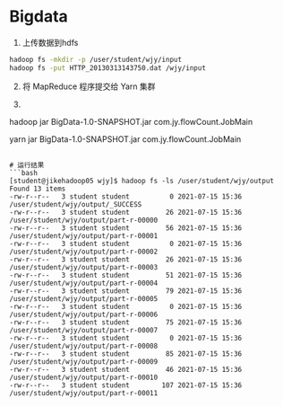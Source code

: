 # Bigdata

1. 上传数据到hdfs
```bash
hadoop fs -mkdir -p /user/student/wjy/input
hadoop fs -put HTTP_20130313143750.dat /wjy/input
```
2. 将 MapReduce 程序提交给 Yarn 集群
3. ```bash
hadoop jar BigData-1.0-SNAPSHOT.jar com.jy.flowCount.JobMain

yarn jar BigData-1.0-SNAPSHOT.jar com.jy.flowCount.JobMain
```

# 运行结果
```bash
[student@jikehadoop05 wjy]$ hadoop fs -ls /user/student/wjy/output
Found 13 items
-rw-r--r--   3 student student          0 2021-07-15 15:36 /user/student/wjy/output/_SUCCESS
-rw-r--r--   3 student student         26 2021-07-15 15:36 /user/student/wjy/output/part-r-00000
-rw-r--r--   3 student student         56 2021-07-15 15:36 /user/student/wjy/output/part-r-00001
-rw-r--r--   3 student student          0 2021-07-15 15:36 /user/student/wjy/output/part-r-00002
-rw-r--r--   3 student student         26 2021-07-15 15:36 /user/student/wjy/output/part-r-00003
-rw-r--r--   3 student student         51 2021-07-15 15:36 /user/student/wjy/output/part-r-00004
-rw-r--r--   3 student student         79 2021-07-15 15:36 /user/student/wjy/output/part-r-00005
-rw-r--r--   3 student student          0 2021-07-15 15:36 /user/student/wjy/output/part-r-00006
-rw-r--r--   3 student student         75 2021-07-15 15:36 /user/student/wjy/output/part-r-00007
-rw-r--r--   3 student student          0 2021-07-15 15:36 /user/student/wjy/output/part-r-00008
-rw-r--r--   3 student student         85 2021-07-15 15:36 /user/student/wjy/output/part-r-00009
-rw-r--r--   3 student student         46 2021-07-15 15:36 /user/student/wjy/output/part-r-00010
-rw-r--r--   3 student student        107 2021-07-15 15:36 /user/student/wjy/output/part-r-00011
```
